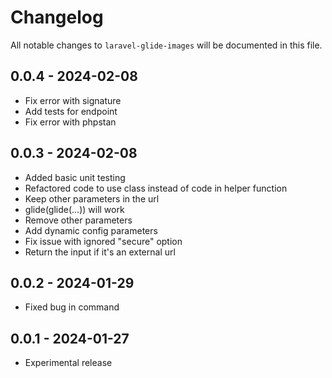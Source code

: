 # Changelog

All notable changes to `laravel-glide-images` will be documented in this file.

## 0.0.4 - 2024-02-08

- Fix error with signature
- Add tests for endpoint
- Fix error with phpstan

## 0.0.3 - 2024-02-08

- Added basic unit testing
- Refactored code to use class instead of code in helper function
- Keep other parameters in the url
- glide(glide(...)) will work
- Remove other parameters
- Add dynamic config parameters
- Fix issue with ignored "secure" option
- Return the input if it's an external url

## 0.0.2 - 2024-01-29

- Fixed bug in command

## 0.0.1 - 2024-01-27

- Experimental release
